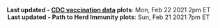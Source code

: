 <p align="center">
    <b>Last updated - <a href="https://covid.cdc.gov/covid-data-tracker/#vaccinations" target="_blank">CDC vaccination data</a> plots</b>: Mon, Feb 22 2021 2pm ET<br>
    <b>Last updated - Path to Herd Immunity plots</b>: Sun, Feb 21 2021 7pm ET
    </p>